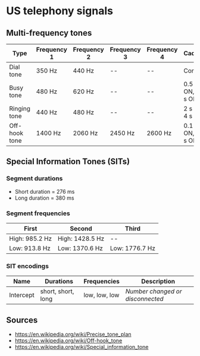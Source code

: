 # US telephony signals

## Multi-frequency tones

|Type         |Frequency 1|Frequency 2|Frequency 3|Frequency 4|Cadence|
|-------------|-----------|-----------|-----------|-----------|-------|
|Dial tone    |350 Hz|440 Hz|--|--|Constant
|Busy tone    |480 Hz|620 Hz|--|--|0.5 s ON, 0.5 s OFF|
|Ringing tone |440 Hz|480 Hz|--|--|2 s ON, 4 s OFF|
|Off-hook tone|1400 Hz|2060 Hz|2450 Hz|2600 Hz|0.1 s ON, 0.1 s OFF|

## Special Information Tones (SITs)

### Segment durations

* Short duration = 276 ms
* Long duration = 380 ms

### Segment frequencies

|First|Second|Third|
|-----|------|-----|
|High: 985.2 Hz|High: 1428.5 Hz|--
|Low: 913.8 Hz|Low: 1370.6 Hz|Low: 1776.7 Hz

### SIT encodings

|Name|Durations|Frequencies|Description|
|----|---------|-----------|-----------|
|Intercept|short, short, long|low, low, low|_Number changed or disconnected_

## Sources

* https://en.wikipedia.org/wiki/Precise_tone_plan
* https://en.wikipedia.org/wiki/Off-hook_tone
* https://en.wikipedia.org/wiki/Special_information_tone